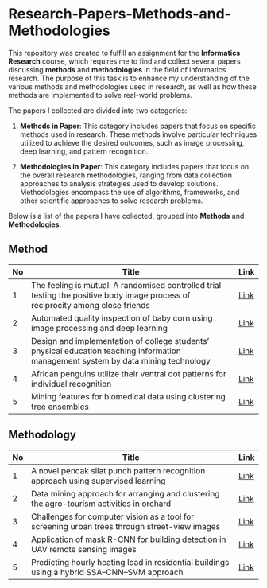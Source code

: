 # Research-Papers-Methods-and-Methodologies

This repository was created to fulfill an assignment for the **Informatics Research** course, which requires me to find and collect several papers discussing **methods** and **methodologies** in the field of informatics research. The purpose of this task is to enhance my understanding of the various methods and methodologies used in research, as well as how these methods are implemented to solve real-world problems.

The papers I collected are divided into two categories:

1. **Methods in Paper**: This category includes papers that focus on specific methods used in research. These methods involve particular techniques utilized to achieve the desired outcomes, such as image processing, deep learning, and pattern recognition.

2. **Methodologies in Paper**: This category includes papers that focus on the overall research methodologies, ranging from data collection approaches to analysis strategies used to develop solutions. Methodologies encompass the use of algorithms, frameworks, and other scientific approaches to solve research problems.

Below is a list of the papers I have collected, grouped into **Methods** and **Methodologies**.
## Method
| **No** | **Title** | **Link** |
| --- | --- | --- |
| 1 | The feeling is mutual: A randomised controlled trial testing the positive body image process of reciprocity among close friends | [Link](https://www.sciencedirect.com/science/article/pii/S1740144524001165) |
| 2 | Automated quality inspection of baby corn using image processing and deep learning | [Link](https://www.sciencedirect.com/science/article/pii/S2589721724000011) |
| 3 | Design and implementation of college students’ physical education teaching information management system by data mining technology | [Link](https://www.sciencedirect.com/science/article/pii/S2405844024124243) |
| 4 | African penguins utilize their ventral dot patterns for individual recognition | [Link](https://www.sciencedirect.com/science/article/pii/S0003347223002579) |
| 5 | Mining features for biomedical data using clustering tree ensembles | [Link](https://www.sciencedirect.com/science/article/pii/S1532046418301382) |

## Methodology
| **No** | **Title** | **Link** |
| --- | --- | --- |
| 1 | A novel pencak silat punch pattern recognition approach using supervised learning | [Link](https://www.sciencedirect.com/science/article/pii/S2090447924002326) |
| 2 | Data mining approach for arranging and clustering the agro-tourism activities in orchard | [Link](https://www.sciencedirect.com/science/article/pii/S2452315117300619) |
| 3 | Challenges for computer vision as a tool for screening urban trees through street-view images | [Link](https://www.sciencedirect.com/science/article/pii/S1618866724001146) |
| 4 | Application of mask R-CNN for building detection in UAV remote sensing images | [Link](https://www.sciencedirect.com/science/article/pii/S2405844024141722) |
| 5 | Predicting hourly heating load in residential buildings using a hybrid SSA–CNN–SVM approach | [Link](https://www.sciencedirect.com/science/article/pii/S2214157X24005471) |
